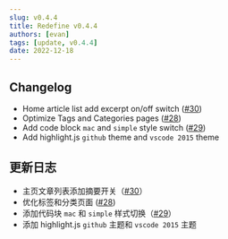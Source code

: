 ```yaml
---
slug: v0.4.4
title: Redefine v0.4.4
authors: [evan]
tags: [update, v0.4.4]
date: 2022-12-18
---
```

## Changelog

- Home article list add excerpt on/off switch ([#30](https://github.com/EvanNotFound/hexo-theme-redefine/issues/30))
- Optimize Tags and Categories pages ([#28](https://github.com/EvanNotFound/hexo-theme-redefine/issues/28))
- Add code block `mac` and `simple` style switch ([#29](https://github.com/EvanNotFound/hexo-theme-redefine/issues/29))
- Add highlight.js `github` theme and `vscode 2015` theme

## 更新日志

- 主页文章列表添加摘要开关（[#30](https://github.com/EvanNotFound/hexo-theme-redefine/issues/30)）
- 优化标签和分类页面 ([#28](https://github.com/EvanNotFound/hexo-theme-redefine/issues/28))
- 添加代码块 `mac` 和 `simple` 样式切换（[#29](https://github.com/EvanNotFound/hexo-theme-redefine/issues/29)）
- 添加 highlight.js `github` 主题和 `vscode 2015` 主题

